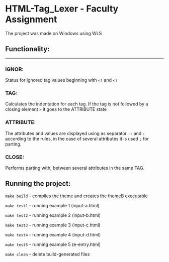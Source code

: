 # HTML-Tag_Lexer - Faculty Assignment
The project was made on Windows using WLS

## Functionality:
---
### IGNOR:
Status for ignored tag values beginning with `<!` and `<?`

### TAG:
Calculates the indentation for each tag.
If the tag is not followed by a closing element `>` it goes to the ATTRIBUTE state

### ATTRIBUTE:
The attributes and values are displayed using as separator `::` and `:` according to the rules,
in the case of several attributes it is used `;` for parting.

### CLOSE:
Performs parting with; between several attributes in the same TAG.

## Running the project:
`make build` - compiles the theme and creates the themeB executable

`make test1` - running example 1 (input-a.html)

`make test2` - running example 2 (input-b.html)

`make test3` - running example 3 (input-c.html)

`make test4` - running example 4 (input-d.html)

`make test5` - running example 5 (e-entry.html)

`make clean` - delete build-generated files

